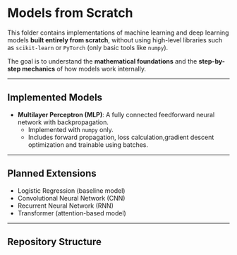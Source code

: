 # Models from Scratch

This folder contains implementations of machine learning and deep learning models **built entirely from scratch**, without using high-level libraries such as `scikit-learn` or `PyTorch` (only basic tools like `numpy`).  

The goal is to understand the **mathematical foundations** and the **step-by-step mechanics** of how models work internally.

---

## Implemented Models
- **Multilayer Perceptron (MLP)**: A fully connected feedforward neural network with backpropagation.  
  - Implemented with `numpy` only.  
  - Includes forward propagation, loss calculation,gradient descent optimization and trainable using batches.  

---

## Planned Extensions
- Logistic Regression (baseline model)  
- Convolutional Neural Network (CNN)  
- Recurrent Neural Network (RNN)  
- Transformer (attention-based model)  

---

## Repository Structure


